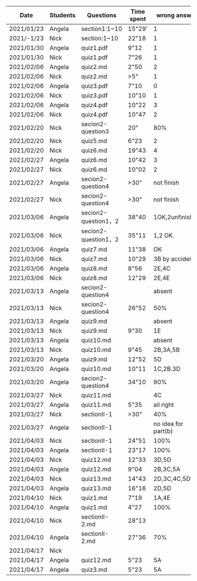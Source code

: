 
|Date|Students| Questions   | Time spent |wrong answer|
|---       |---     |---               |---         |---         |
|2021/01/23| Angela |section1:1~10     |15"29'      |1
|2021/-1/23| Nick   |section:1~10      |22"18       |1
|2021/01/30|Angela  | quiz1.pdf        |9"12        |1
|2021/01/30|Nick    | quiz1.pdf        |7"26        |1
|2021/02/06|Angela  | quiz2.md         |2"50        |2
|2021/02/06|Nick    | quiz2.md         |>5"         |1
|2021/02/06|Angela  | quiz3.pdf        |7"10        |0
|2021/02/06|Nick    | quiz3.pdf        |10"10       |1
|2021/02/06|Angela  | quiz4.pdf        |10"22       |3
|2021/02/06|Nick    | quiz4.pdf        |10"47       |2
|2021/02/20|Nick    | secion2-question3|20"         |80%
|2021/02/20|Nick    | quiz5.md         |6"23        |2
|2021/02/20|Nick    | quiz6.md         |19"43       |4
|2021/02/27|Angela  | quiz6.md         |10"42       |3
|2021/02/27|Nick    | quiz6.md         |10"02       |2
|2021/02/27|Angela  | secion2-question4|>30"        |not finish
|2021/02/27|Nick    | secion2-question4|>30"        |not finish
|2021/03/06|Angela  | secion2-question1，2|38"40    |1OK,2unfinished
|2021/03/06|Nick    | secion2-question1，2|35"11    |1,2 OK.
|2021/03/06|Angela  | quiz7.md         |11"38       |OK
|2021/03/06|Nick    | quiz7.md         |10"29       |3B by accident
|2021/03/06|Angela  | quiz8.md         |8"56        |2E,4C
|2021/03/06|Nick    | quiz8.md         |12"29       |2E,4E
|2021/03/13|Angela  | secion2-question4|            |absent
|2021/03/13|Nick    | secion2-question4|26"52       |50%
|2021/03/13|Angela  | quiz9.md         |            |absent
|2021/03/13|Nick    | quiz9.md         |9"30        |1E
|2021/03/13|Angela  | quiz10.md        |            |absent
|2021/03/13|Nick    | quiz10.md        |9"45        |2B,3A,5B
|2021/03/20|Angela  | quiz9.md         |12"52       |5D
|2021/03/20|Angela  | quiz10.md        |10"11       |1C,2B.3D
|2021/03/20|Angela  | secion2-question4|34"10       |90%
|2021/03/27|Nick    | quiz11.md        |            |4C
|2021/03/27|Angela  | quiz11.md        |5"35        |all right
|2021/03/27|Nick    | sectionII-1      |>30"        |40%
|2021/03/27|Angela  | sectionII-1      |            |no idea for part(b)
|2021/04/03|Nick    | sectionII-1      |24"51       |100%
|2021/04/03|Angela  | sectionII-1      |23"17       |100%
|2021/04/03|Nick    | quiz12.md        |12"33       |3D,5D
|2021/04/03|Angela  | quiz12.md        |9"04        |2B,3C,5A
|2021/04/03|Nick    | quiz13.md        |14"43       |2D,3C,4C,5D
|2021/04/03|Angela  | quiz13.md        |16"16       |2D,5D
|2021/04/10|Nick    | quiz1.md         |7"19        |1A,4E
|2021/04/10|Angela  | quiz1.md         |4"27        |100%
|2021/04/10|Nick    | sectionII-2.md   |28"13       |
|2021/04/10|Angela  | sectionII-2.md   |27"36       |70%
|2021/04/17|Nick    |    |      |
|2021/04/17|Angela  |quiz12.md         |5"23        |5A
|2021/04/17|Angela  |quiz3.md          |5"23        |5A


